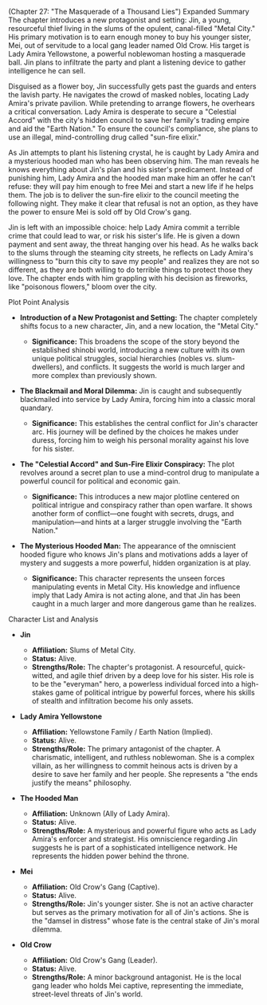 (Chapter 27: "The Masquerade of a Thousand Lies")
Expanded Summary
The chapter introduces a new protagonist and setting: Jin, a young, resourceful thief living in the slums of the opulent, canal-filled "Metal City." His primary motivation is to earn enough money to buy his younger sister, Mei, out of servitude to a local gang leader named Old Crow. His target is Lady Amira Yellowstone, a powerful noblewoman hosting a masquerade ball. Jin plans to infiltrate the party and plant a listening device to gather intelligence he can sell.

Disguised as a flower boy, Jin successfully gets past the guards and enters the lavish party. He navigates the crowd of masked nobles, locating Lady Amira's private pavilion. While pretending to arrange flowers, he overhears a critical conversation. Lady Amira is desperate to secure a "Celestial Accord" with the city's hidden council to save her family's trading empire and aid the "Earth Nation." To ensure the council's compliance, she plans to use an illegal, mind-controlling drug called "sun-fire elixir."

As Jin attempts to plant his listening crystal, he is caught by Lady Amira and a mysterious hooded man who has been observing him. The man reveals he knows everything about Jin's plan and his sister's predicament. Instead of punishing him, Lady Amira and the hooded man make him an offer he can't refuse: they will pay him enough to free Mei and start a new life if he helps them. The job is to deliver the sun-fire elixir to the council meeting the following night. They make it clear that refusal is not an option, as they have the power to ensure Mei is sold off by Old Crow's gang.

Jin is left with an impossible choice: help Lady Amira commit a terrible crime that could lead to war, or risk his sister's life. He is given a down payment and sent away, the threat hanging over his head. As he walks back to the slums through the steaming city streets, he reflects on Lady Amira's willingness to "burn this city to save my people" and realizes they are not so different, as they are both willing to do terrible things to protect those they love. The chapter ends with him grappling with his decision as fireworks, like "poisonous flowers," bloom over the city.

Plot Point Analysis
*   **Introduction of a New Protagonist and Setting:** The chapter completely shifts focus to a new character, Jin, and a new location, the "Metal City."
    *   **Significance:** This broadens the scope of the story beyond the established shinobi world, introducing a new culture with its own unique political struggles, social hierarchies (nobles vs. slum-dwellers), and conflicts. It suggests the world is much larger and more complex than previously shown.

*   **The Blackmail and Moral Dilemma:** Jin is caught and subsequently blackmailed into service by Lady Amira, forcing him into a classic moral quandary.
    *   **Significance:** This establishes the central conflict for Jin's character arc. His journey will be defined by the choices he makes under duress, forcing him to weigh his personal morality against his love for his sister.

*   **The "Celestial Accord" and Sun-Fire Elixir Conspiracy:** The plot revolves around a secret plan to use a mind-control drug to manipulate a powerful council for political and economic gain.
    *   **Significance:** This introduces a new major plotline centered on political intrigue and conspiracy rather than open warfare. It shows another form of conflict—one fought with secrets, drugs, and manipulation—and hints at a larger struggle involving the "Earth Nation."

*   **The Mysterious Hooded Man:** The appearance of the omniscient hooded figure who knows Jin's plans and motivations adds a layer of mystery and suggests a more powerful, hidden organization is at play.
    *   **Significance:** This character represents the unseen forces manipulating events in Metal City. His knowledge and influence imply that Lady Amira is not acting alone, and that Jin has been caught in a much larger and more dangerous game than he realizes.

Character List and Analysis
*   **Jin**
    *   **Affiliation:** Slums of Metal City.
    *   **Status:** Alive.
    *   **Strengths/Role:** The chapter's protagonist. A resourceful, quick-witted, and agile thief driven by a deep love for his sister. His role is to be the "everyman" hero, a powerless individual forced into a high-stakes game of political intrigue by powerful forces, where his skills of stealth and infiltration become his only assets.

*   **Lady Amira Yellowstone**
    *   **Affiliation:** Yellowstone Family / Earth Nation (Implied).
    *   **Status:** Alive.
    *   **Strengths/Role:** The primary antagonist of the chapter. A charismatic, intelligent, and ruthless noblewoman. She is a complex villain, as her willingness to commit heinous acts is driven by a desire to save her family and her people. She represents a "the ends justify the means" philosophy.

*   **The Hooded Man**
    *   **Affiliation:** Unknown (Ally of Lady Amira).
    *   **Status:** Alive.
    *   **Strengths/Role:** A mysterious and powerful figure who acts as Lady Amira's enforcer and strategist. His omniscience regarding Jin suggests he is part of a sophisticated intelligence network. He represents the hidden power behind the throne.

*   **Mei**
    *   **Affiliation:** Old Crow's Gang (Captive).
    *   **Status:** Alive.
    *   **Strengths/Role:** Jin's younger sister. She is not an active character but serves as the primary motivation for all of Jin's actions. She is the "damsel in distress" whose fate is the central stake of Jin's moral dilemma.

*   **Old Crow**
    *   **Affiliation:** Old Crow's Gang (Leader).
    *   **Status:** Alive.
    *   **Strengths/Role:** A minor background antagonist. He is the local gang leader who holds Mei captive, representing the immediate, street-level threats of Jin's world.
